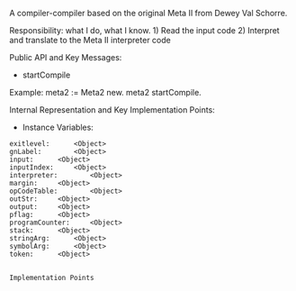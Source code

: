 A compiler-compiler based on the original Meta II from Dewey Val Schorre. 

Responsibility: what I do, what I know.
	1) Read the input code
	2) Interpret and translate to the Meta II interpreter code 

Public API and Key Messages:

- startCompile

Example: 
	meta2 := Meta2 new.
	meta2 startCompile.

Internal Representation and Key Implementation Points:

   - Instance Variables:

	exitlevel:		<Object>
	gnLabel:		<Object>
	input:		<Object>
	inputIndex:		<Object>
	interpreter:		<Object>
	margin:		<Object>
	opCodeTable:		<Object>
	outStr:		<Object>
	output:		<Object>
	pflag:		<Object>
	programCounter:		<Object>
	stack:		<Object>
	stringArg:		<Object>
	symbolArg:		<Object>
	token:		<Object>


    Implementation Points
